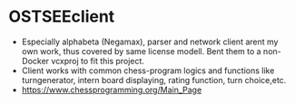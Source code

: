 # OSTSEEclient

- Especially alphabeta (Negamax), parser and network client arent my own work, thus covered by same license modell. 
Bent them to a non-Docker vcxproj to fit this project.
- Client works with common chess-program logics and functions like turngenerator, intern board displaying, rating function, turn choice,etc.
- https://www.chessprogramming.org/Main_Page
